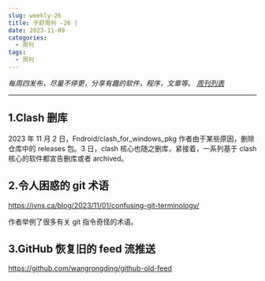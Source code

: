 ```yaml
---
slug: weekly-26
title: 子舒周刊 -26 | 
date: 2023-11-09
categories:
  - 周刊
tags:
  - 周刊
---
```


*每周四发布，尽量不停更，分享有趣的软件，程序，文章等。 [周刊列表](/categories/周刊/)*

---

## 1.Clash 删库

2023 年 11 月 2 日，Fndroid/clash_for_windows_pkg 作者由于某些原因，删除仓库中的 releases 包。3 日，clash 核心也随之删库，紧接着，一系列基于 clash 核心的软件都宣告删库或者 archived。

## 2.令人困惑的 git 术语

https://jvns.ca/blog/2023/11/01/confusing-git-terminology/

作者举例了很多有关 git 指令奇怪的术语。

## 3.GitHub 恢复旧的 feed 流推送

https://github.com/wangrongding/github-old-feed